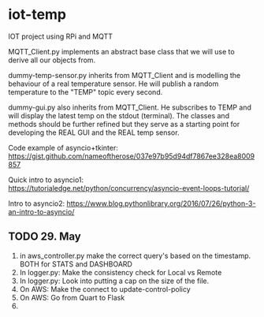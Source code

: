 # iot-temp
IOT project using RPi and MQTT

MQTT_Client.py implements an abstract base class that we will use to derive all our objects from.

dummy-temp-sensor.py inherits from MQTT_Client and is modelling the behaviour of a real temperature sensor. He will publish a random temperature to the "TEMP" topic every second.

dummy-gui.py also inherits from MQTT_Client. He subscribes to TEMP and will display the latest temp on the stdout (terminal). The classes and methods should be further refined but they serve as a starting point for developing the REAL GUI and the REAL temp sensor. 

Code example of asyncio+tkinter:
https://gist.github.com/nameoftherose/037e97b95d94df7867ee328ea8009857

Quick intro to asyncio1:
https://tutorialedge.net/python/concurrency/asyncio-event-loops-tutorial/

Intro to asyncio2:
https://www.blog.pythonlibrary.org/2016/07/26/python-3-an-intro-to-asyncio/


## TODO 29. May
1. in aws_controller.py make the correct query's based on the timestamp. BOTH for STATS and DASHBOARD
2. In logger.py: Make the consistency check for Local vs Remote
3. In logger.py: Look into putting a cap on the size of the file.
4. On AWS: Make the connect to update-control-policy
5. On AWS: Go from Quart to Flask
6.

